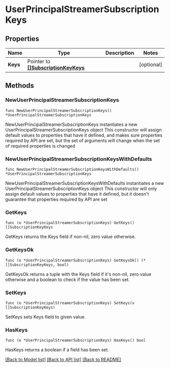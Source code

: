 # UserPrincipalStreamerSubscriptionKeys

## Properties

Name | Type | Description | Notes
------------ | ------------- | ------------- | -------------
**Keys** | Pointer to [**[]SubscriptionKeyKeys**](SubscriptionKeyKeys.md) |  | [optional] 

## Methods

### NewUserPrincipalStreamerSubscriptionKeys

`func NewUserPrincipalStreamerSubscriptionKeys() *UserPrincipalStreamerSubscriptionKeys`

NewUserPrincipalStreamerSubscriptionKeys instantiates a new UserPrincipalStreamerSubscriptionKeys object
This constructor will assign default values to properties that have it defined,
and makes sure properties required by API are set, but the set of arguments
will change when the set of required properties is changed

### NewUserPrincipalStreamerSubscriptionKeysWithDefaults

`func NewUserPrincipalStreamerSubscriptionKeysWithDefaults() *UserPrincipalStreamerSubscriptionKeys`

NewUserPrincipalStreamerSubscriptionKeysWithDefaults instantiates a new UserPrincipalStreamerSubscriptionKeys object
This constructor will only assign default values to properties that have it defined,
but it doesn't guarantee that properties required by API are set

### GetKeys

`func (o *UserPrincipalStreamerSubscriptionKeys) GetKeys() []SubscriptionKeyKeys`

GetKeys returns the Keys field if non-nil, zero value otherwise.

### GetKeysOk

`func (o *UserPrincipalStreamerSubscriptionKeys) GetKeysOk() (*[]SubscriptionKeyKeys, bool)`

GetKeysOk returns a tuple with the Keys field if it's non-nil, zero value otherwise
and a boolean to check if the value has been set.

### SetKeys

`func (o *UserPrincipalStreamerSubscriptionKeys) SetKeys(v []SubscriptionKeyKeys)`

SetKeys sets Keys field to given value.

### HasKeys

`func (o *UserPrincipalStreamerSubscriptionKeys) HasKeys() bool`

HasKeys returns a boolean if a field has been set.


[[Back to Model list]](../README.md#documentation-for-models) [[Back to API list]](../README.md#documentation-for-api-endpoints) [[Back to README]](../README.md)


